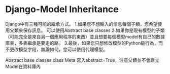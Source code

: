# Django-Model Inheritance

Django中有三種可能的繼承方式。
    1.如果您不想輸入的信息每個子類，您希望使用父類來保存訊息。 可以使用Abstract base classes
    2.如果你是現有模型的子類（可能完全是來自另一個應用程序的東西）並且想要每個模型model有自己的數據庫表，多表繼承是要走的路。
    3.最後，如果您只想修改模型的Python級行為，而不更改模型字段，無論如何，您可以使用代理模型。
    
 
Abstract base classes
    class Meta 寫入abstract=True，注意父類並不會建立Model在資料庫內